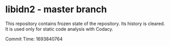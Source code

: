 # libidn2 - master branch

This repository contains frozen state of the repository.
Its history is cleared. It is used only for static code
analysis with Codacy.

Commit Time: 1693840764